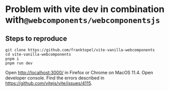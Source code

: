 # Problem with vite dev in combination with`@webcomponents/webcomponentsjs`
## Steps to reproduce
```
git clone https://github.com/franktopel/vite-vanilla-webcomponents
cd vite-vanilla-webcomponents
pnpm i
pnpm run dev
```
Open [http://localhost:3000/](http://localhost:3000/) in Firefox or Chrome on MacOS 11.4.
Open developer console. Find the errors described in https://github.com/vitejs/vite/issues/4115.